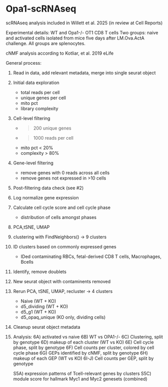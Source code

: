 # Opa1-scRNAseq
scRNAseq analysis included in Willett et al. 2025 (in review at Cell Reports)

Experimental details:
WT and Opa1-/- OT1 CD8 T cells
Two groups: naive and activated cells isolated from mice five days after LM.Ova.ActA challenge. All groups are splenocytes.

cNMF analysis according to Kotliar, et al. 2019 eLife

General process:
1) Read in data, add relevant metadata, merge into single seurat object
2) Initial data exploration
   - total reads per cell
   - unique genes per cell
   - mito pct
   - library complexity
3) Cell-level filtering
   - >200 unique genes
   - >1000 reads per cell
   - mito pct < 20%
   - complexity > 80%
4) Gene-level filtering
   - remove genes with 0 reads across all cells
   - remove genes not expressed in >10 cells
5) Post-filtering data check (see #2)
6) Log normalize gene expression
7) Calculate cell cycle score and cell cycle phase
   - distribution of cells amongst phases
8) PCA,tSNE, UMAP
9) clustering with FindNeighbors() -> 9 clusters
10) ID clusters based on commonly expressed genes
    - IDed contaminating RBCs, fetal-derived CD8 T cells, Macrophages, Bcells
11) Identify, remove doublets
12) New seurat object with contaminents removed
13) Rerun PCA, tSNE, UMAP, recluster -> 4 clusters
    - Naive (WT + KO)
    - d5_dividing (WT + KO)
    - d5_g1 (WT + KO)
    - d5_opaq_unique (KO only, dividing cells)
14) Cleanup seurat object metadata
15) Analysis:
    6A) activated vs naive
    6B) WT vs OPA1-/-
    6C) Clustering, split by genotype
    6D) makeup of each cluster (WT vs KO)
    6E) Cell cycle phase, split by genotype
    6F) Cell counts per cluster, colored by cell cycle phase
    6G) GEPs identified by cNMF, split by genotype
    6H) makeup of each GEP (WT vs KO)
    6I-J) Cell counts per GEP, split by genotype

    S5A) expression patterns of Tcell-relevant genes by clusters
    S5C) module score for hallmark Myc1 and Myc2 genesets (combined)
    
    
    
